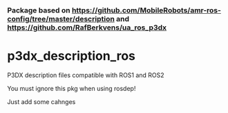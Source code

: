 ### Package based on https://github.com/MobileRobots/amr-ros-config/tree/master/description and https://github.com/RafBerkvens/ua_ros_p3dx

# p3dx_description_ros

P3DX description files compatible with ROS1 and ROS2

You must ignore this pkg when using rosdep!

Just add some cahnges

